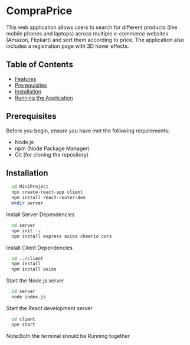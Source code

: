 
# CompraPrice







This web application allows users to search for different products (like mobile phones and laptops) across multiple e-commerce websites (Amazon, Flipkart) and sort them according to price. The application also includes a registration page with 3D hover effects.

## Table of Contents

- [Features](#features)
- [Prerequisites](#prerequisites)
- [Installation](#installation)
- [Running the Application](#running-the-application)


## Prerequisites

Before you begin, ensure you have met the following requirements:

- Node.js 
- npm (Node Package Manager)
- Git (for cloning the repository)
## Installation

```bash
  cd MiniProject
  npx create-react-app client
  npm install react-router-dom
  mkdir server
```

Install Server Dependencies
```bash
  cd server
  npm init -y
  npm install express axios cheerio cors
```
Install Client Dependencies
```bash
  cd ../client
  npm install
  npm install axios
```

Start the Node.js server
```bash
  cd server
  node index.js
```
Start the React development server
```bash
  cd client
  npm start
```
Note:Both the terminal should be Running together 

